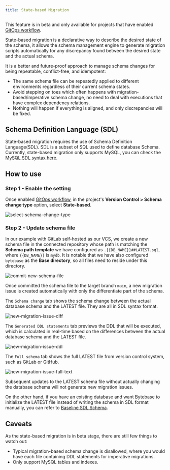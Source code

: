 ```yaml
---
title: State-based Migration
---
```


<hint-block type="warning">

This feature is in beta and only available for projects that have enabled [GitOps workflow](/docs/vcs-integration/enable-gitops-workflow).

</hint-block>

State-based migration is a declarative way to describe the desired state of the schema, it allows the schema management engine to generate migration scripts automatically for any discrepancy found between the desired state and the actual schema.

It is a better and future-proof approach to manage schema changes for being repeatable, conflict-free, and idempotent:

- The same schema file can be repeatedly applied to different environments regardless of their current schema states.
- Avoid stepping on toes which often happens with migration-based/imperative schema change, no need to deal with executions that have complex dependency relations.
- Nothing will happen if everything is aligned, and only discrepancies will be fixed.

## Schema Definition Language (SDL)

State-based migration requires the use of Schema Definition Language(SDL). SDL is a subset of SQL used to define database Schema. Currently, state-based migration only supports MySQL, you can check the [MySQL SDL syntax here](/docs/change-database/state-based-migration/schema-definition-language).

## How to use

### Step 1 - Enable the setting

Once enabled [GitOps workflow](/docs/vcs-integration/enable-gitops-workflow), in the project's **Version Control > Schema change type** option, select **State-based**.

![select-schema-change-type](/docs/change-database/state-based-migration/overview/select-schema-change-type.webp)

### Step 2 - Update schema file

In our example with GitLab self-hosted as our VCS, we create a new schema file in the connected repository whose path is matching the **Schema path template** we have configured as `.{{DB_NAME}}##LATEST.sql`, where `{{DB_NAME}}` is `mydb`. It is notable that we have also configured `bytebase` as the **Base directory**, so all files need to reside under this directory.

![commit-new-schema-file](/docs/change-database/state-based-migration/overview/commit-new-schema-file.webp)

Once committed the schema file to the target branch `main`, a new migration issue is created automatically with only the differentiate part of the schema.

The `Schema change` tab shows the schema change between the actual database schema and the LATEST file. They are all in SDL syntax format.

![new-migration-issue-diff](/docs/change-database/state-based-migration/overview/new-migration-issue-diff.webp)

The `Generated DDL statements` tab previews the DDL that will be executed, which is calculated in real-time based on the differences between the actual database schema and the LATEST file.

![new-migration-issue-ddl](/docs/change-database/state-based-migration/overview/new-migration-issue-ddl.webp)

The `Full schema` tab shows the full LATEST file from version control system, such as GitLab or GitHub.

![new-migration-issue-full-text](/docs/change-database/state-based-migration/overview/new-migration-issue-full-text.webp)

Subsequent updates to the LATEST schema file without actually changing the database schema will not generate new migration issues.

On the other hand, if you have an existing database and want Bytebase to initialize the LATEST file instead of writing the schema in SDL format manually, you can refer to [Baseline SDL Schema](/docs/change-database/state-based-migration/baseline-sdl-schema).

## Caveats

As the state-based migration is in beta stage, there are still few things to watch out:

- Typical migration-based schema change is disallowed, where you would have each file containing DDL statements for imperative migrations.
- Only support MySQL tables and indexes.
